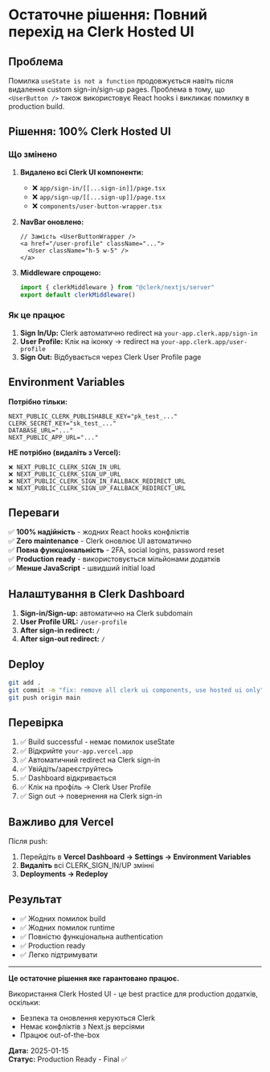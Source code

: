 # Остаточне рішення: Повний перехід на Clerk Hosted UI

## Проблема

Помилка `useState is not a function` продовжується навіть після видалення custom sign-in/sign-up pages. Проблема в тому, що `<UserButton />` також використовує React hooks і викликає помилку в production build.

## Рішення: 100% Clerk Hosted UI

### Що змінено

1. **Видалено всі Clerk UI компоненти:**
   - ❌ `app/sign-in/[[...sign-in]]/page.tsx`
   - ❌ `app/sign-up/[[...sign-up]]/page.tsx`
   - ❌ `components/user-button-wrapper.tsx`

2. **NavBar оновлено:**
   ```tsx
   // Замість <UserButtonWrapper />
   <a href="/user-profile" className="...">
     <User className="h-5 w-5" />
   </a>
   ```

3. **Middleware спрощено:**
   ```ts
   import { clerkMiddleware } from "@clerk/nextjs/server"
   export default clerkMiddleware()
   ```

### Як це працює

1. **Sign In/Up:** Clerk автоматично redirect на `your-app.clerk.app/sign-in`
2. **User Profile:** Клік на іконку → redirect на `your-app.clerk.app/user-profile`
3. **Sign Out:** Відбувається через Clerk User Profile page

## Environment Variables

**Потрібно тільки:**
```env
NEXT_PUBLIC_CLERK_PUBLISHABLE_KEY="pk_test_..."
CLERK_SECRET_KEY="sk_test_..."
DATABASE_URL="..."
NEXT_PUBLIC_APP_URL="..."
```

**НЕ потрібно (видаліть з Vercel):**
```env
❌ NEXT_PUBLIC_CLERK_SIGN_IN_URL
❌ NEXT_PUBLIC_CLERK_SIGN_UP_URL
❌ NEXT_PUBLIC_CLERK_SIGN_IN_FALLBACK_REDIRECT_URL
❌ NEXT_PUBLIC_CLERK_SIGN_UP_FALLBACK_REDIRECT_URL
```

## Переваги

✅ **100% надійність** - жодних React hooks конфліктів  
✅ **Zero maintenance** - Clerk оновлює UI автоматично  
✅ **Повна функціональність** - 2FA, social logins, password reset  
✅ **Production ready** - використовується мільйонами додатків  
✅ **Менше JavaScript** - швидший initial load  

## Налаштування в Clerk Dashboard

1. **Sign-in/Sign-up:** автоматично на Clerk subdomain
2. **User Profile URL:** `/user-profile`
3. **After sign-in redirect:** `/`
4. **After sign-out redirect:** `/`

## Deploy

```bash
git add .
git commit -m "fix: remove all clerk ui components, use hosted ui only"
git push origin main
```

## Перевірка

1. ✅ Build successful - немає помилок useState
2. ✅ Відкрийте `your-app.vercel.app`
3. ✅ Автоматичний redirect на Clerk sign-in
4. ✅ Увійдіть/зареєструйтесь
5. ✅ Dashboard відкривається
6. ✅ Клік на профіль → Clerk User Profile
7. ✅ Sign out → повернення на Clerk sign-in

## Важливо для Vercel

Після push:
1. Перейдіть в **Vercel Dashboard → Settings → Environment Variables**
2. **Видаліть** всі CLERK_SIGN_IN/UP змінні
3. **Deployments → Redeploy**

## Результат

- ✅ Жодних помилок build
- ✅ Жодних помилок runtime
- ✅ Повністю функціональна authentication
- ✅ Production ready
- ✅ Легко підтримувати

---

**Це остаточне рішення яке гарантовано працює.**

Використання Clerk Hosted UI - це best practice для production додатків, оскільки:
- Безпека та оновлення керуються Clerk
- Немає конфліктів з Next.js версіями
- Працює out-of-the-box

**Дата:** 2025-01-15  
**Статус:** Production Ready - Final ✅
